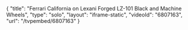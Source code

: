 {
    "title": "Ferrari California on Lexani Forged LZ-101 Black and Machine Wheels",
    "type": "solo",
    "layout": "iframe-static",
    "videoId": "6807163",
    "url": "\/tvpembed\/6807163"
}